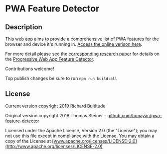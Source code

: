 # PWA Feature Detector

## Description

This web app aims to provide a comprehensive list of PWA features for the browser and device it's running in. [Access the online verison here](https://rjbultitude.github.io/pwa-feature-detector/docs/).

For more detail please see the [corresponding research paper](https://ai.google/research/pubs/pub46739)
for details on the [Progressive Web App Feature Detector](https://tomayac.github.io/pwa-feature-detector/).

Contributions welcome!

Top publish changes be sure to run `npm run build:all`

## License
Current version copyright 2019 Richard Bultitude

Original version copyright 2018 Thomas Steiner - [github.com/tomayac/pwa-feature-detector](https://github.com/tomayac/pwa-feature-detector)


Licensed under the Apache License, Version 2.0 (the "License");
you may not use this file except in compliance with the License.
You may obtain a copy of the License at [www.apache.org/licenses/LICENSE-2.0](http://www.apache.org/licenses/LICENSE-2.0)
